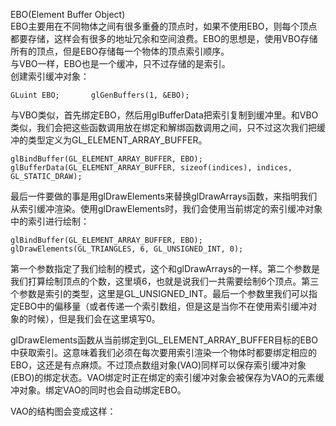 EBO\(Element Buffer Object\)  
EBO主要用在不同物体之间有很多重叠的顶点时，如果不使用EBO，则每个顶点都要存储，这样会有很多的地址冗余和空间浪费。EBO的思想是，使用VBO存储所有的顶点，但是EBO存储每一个物体的顶点索引顺序。  
与VBO一样，EBO也是一个缓冲，只不过存储的是索引。  
创建索引缓冲对象：

`GLuint EBO;      
glGenBuffers(1, &EBO);`

与VBO类似，首先绑定EBO，然后用glBufferData把索引复制到缓冲里。和VBO类似，我们会把这些函数调用放在绑定和解绑函数调用之间，只不过这次我们把缓冲的类型定义为GL\_ELEMENT\_ARRAY\_BUFFER。

```
glBindBuffer(GL_ELEMENT_ARRAY_BUFFER, EBO);
glBufferData(GL_ELEMENT_ARRAY_BUFFER, sizeof(indices), indices, GL_STATIC_DRAW);
```

最后一件要做的事是用glDrawElements来替换glDrawArrays函数，来指明我们从索引缓冲渲染。使用glDrawElements时，我们会使用当前绑定的索引缓冲对象中的索引进行绘制：

```
glBindBuffer(GL_ELEMENT_ARRAY_BUFFER, EBO);
glDrawElements(GL_TRIANGLES, 6, GL_UNSIGNED_INT, 0);
```

第一个参数指定了我们绘制的模式，这个和glDrawArrays的一样。第二个参数是我们打算绘制顶点的个数，这里填6，也就是说我们一共需要绘制6个顶点。第三个参数是索引的类型，这里是GL\_UNSIGNED\_INT。最后一个参数里我们可以指定EBO中的偏移量（或者传递一个索引数组，但是这是当你不在使用索引缓冲对象的时候），但是我们会在这里填写0。

glDrawElements函数从当前绑定到GL\_ELEMENT\_ARRAY\_BUFFER目标的EBO中获取索引。这意味着我们必须在每次要用索引渲染一个物体时都要绑定相应的EBO，这还是有点麻烦。不过顶点数组对象\(VAO\)同样可以保存索引缓冲对象\(EBO\)的绑定状态。VAO绑定时正在绑定的索引缓冲对象会被保存为VAO的元素缓冲对象。绑定VAO的同时也会自动绑定EBO。

VAO的结构图会变成这样：





